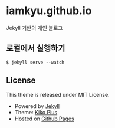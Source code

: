 # iamkyu.github.io

Jekyll 기반의 개인 블로그



## 로컬에서 실행하기

```shell
$ jekyll serve --watch
```



## License

This theme is released under MIT License.

- Powered by [Jekyll](http://jekyllrb.com)
- Theme: [Kiko Plus](https://github.com/AWEEKJ/Kiko-plus)
- Hosted on [Github Pages](https://pages.github.com)
